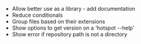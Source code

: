 * Allow better use as a library - add documentation
* Reduce conditionals
* Group files based on their extensions
* Show options to get version on a 'hotspot --help'
* Show error if repository path is not a directory
